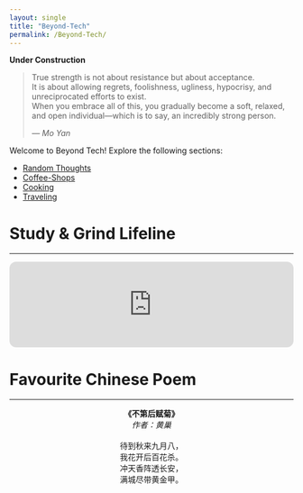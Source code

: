 ```yaml
---
layout: single
title: "Beyond-Tech"
permalink: /Beyond-Tech/
---
```


**Under Construction**

> True strength is not about resistance but about acceptance.  
> It is about allowing regrets, foolishness, ugliness, hypocrisy, and unreciprocated efforts to exist.  
> When you embrace all of this, you gradually become a soft, relaxed, and open individual—which is to say, an incredibly strong person.  
>  
> *— Mo Yan*


Welcome to Beyond Tech! Explore the following sections:
- [Random Thoughts](/Beyond-Tech/Random-Thoughts/)
- [Coffee-Shops](/Beyond-Tech/Coffee-Shops/)
- [Cooking](/Beyond-Tech/Cooking/)
- [Traveling](/Beyond-Tech/Traveling/)


# Study & Grind Lifeline
---
<iframe style="border-radius:12px" src="https://open.spotify.com/embed/playlist/0JDgZWY1t3XCNE1J6Mnclg?utm_source=generator&theme=0" width="100%" height="152" frameBorder="0" allowfullscreen="" allow="autoplay; clipboard-write; encrypted-media; fullscreen; picture-in-picture" loading="lazy"></iframe>

# Favourite Chinese Poem
---

<div style="text-align: center;">
    <strong>《不第后赋菊》</strong><br>
    <em>作者：黄巢</em><br><br>
    待到秋来九月八，<br>
    我花开后百花杀。<br>
    冲天香阵透长安，<br>
    满城尽带黄金甲。
</div>